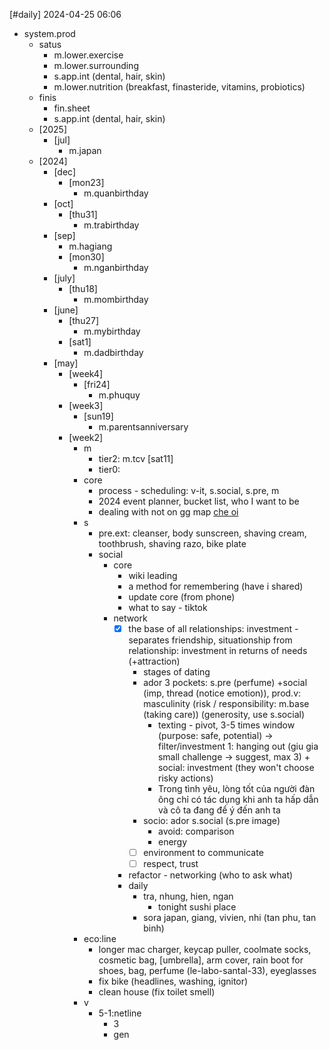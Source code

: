 [#daily]
2024-04-25
06:06

- system.prod
	- satus
		- m.lower.exercise
		- m.lower.surrounding
		- s.app.int (dental, hair, skin)
		- m.lower.nutrition (breakfast, finasteride, vitamins, probiotics)
	- finis
		- fin.sheet
		- s.app.int (dental, hair, skin)
	- [2025]
		- [jul]
			- m.japan
	- [2024]
		- [dec]
			- [mon23]
				- m.quanbirthday
		- [oct]
			- [thu31]
				- m.trabirthday
		- [sep]
			- m.hagiang
			- [mon30]
				- m.nganbirthday
		- [july]
			- [thu18]
				- m.mombirthday
		- [june]
			- [thu27]
				- m.mybirthday
			- [sat1]
				- m.dadbirthday
		- [may]
			- [week4]
				- [fri24]
					- m.phuquy
			- [week3]
				- [sun19]
					- m.parentsanniversary
			- [week2]
				- m
					- tier2: m.tcv [sat11]
					- tier0:
				- core
					- process - scheduling: v-it, s.social, s.pre, m
					- 2024 event planner, bucket list, who I want to be
					- dealing with not on gg map [che oi](https://shopeefood.vn/ho-chi-minh/che-oi-ca-phe-muoi-tra-trai-cay-nguyen-van-thuong.xdzbew)
				- s
					- pre.ext: cleanser, body sunscreen, shaving cream, toothbrush, shaving razo, bike plate
					- social
						- core
							- wiki leading
							- a method for remembering (have i shared)
							- update core (from phone)
							- what to say - tiktok
						- network
							- [x] the base of all relationships: investment - separates friendship, situationship from relationship: investment in returns of needs (+attraction)
								- stages of dating
								- ador 3 pockets: s.pre (perfume) +social (imp, thread (notice emotion)), prod.v: masculinity (risk / responsibility: m.base (taking care)) (generosity, use s.social)
									- texting - pivot, 3-5 times window (purpose: safe, potential) -> filter/investment 1: hanging out (giu gia small challenge -> suggest, max 3) + social: investment (they won't choose risky actions)
									- Trong tình yêu, lòng tốt của người đàn ông chỉ có tác dụng khi anh ta hấp dẫn và cô ta đang để ý đến anh ta
								- socio: ador s.social (s.pre image)
									- avoid: comparison
									- energy
								- [ ] environment to communicate
								- [ ] respect, trust
							- refactor - networking (who to ask what)
							- daily
								- tra, nhung, hien, ngan
									- tonight sushi place
								- sora japan, giang, vivien, nhi (tan phu, tan binh)
				- eco:line
					- longer mac charger, keycap puller, coolmate socks, cosmetic bag, [umbrella], arm cover, rain boot for shoes, bag, perfume (le-labo-santal-33), eyeglasses
					- fix bike (headlines, washing, ignitor)
					- clean house (fix toilet smell)
				- v
					- 5-1:netline
						- 3
						- gen
